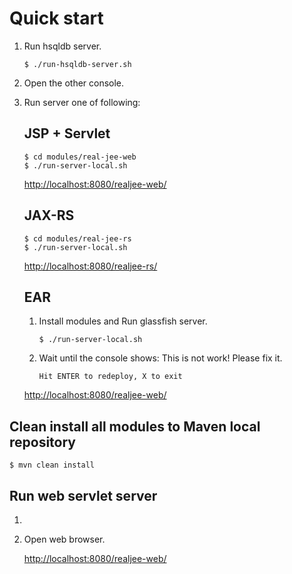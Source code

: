 Quick start
===

1. Run hsqldb server.

	```
	$ ./run-hsqldb-server.sh
	```

1. Open the other console.

1. Run server one of following:


	JSP + Servlet
	---
	
	```
	$ cd modules/real-jee-web
	$ ./run-server-local.sh
	```

	[http://localhost:8080/realjee-web/](http://localhost:8080/realjee-web/)


	JAX-RS
	---

	```
	$ cd modules/real-jee-rs
	$ ./run-server-local.sh
	```
	
	[http://localhost:8080/realjee-rs/](http://localhost:8080/realjee-rs/)
	



	EAR
	---

	1. Install modules and Run glassfish server.

		```
		$ ./run-server-local.sh
		```
	
	1. Wait until the console shows: This is not work!  Please fix it.

		```
		Hit ENTER to redeploy, X to exit
		```	

	[http://localhost:8080/realjee-web/](http://localhost:8080/realjee-web/)



Clean install all modules to Maven local repository
---

	$ mvn clean install


Run web servlet server
---

1. 

1. Open web browser.

	[http://localhost:8080/realjee-web/](http://localhost:8080/realjee-web/)
